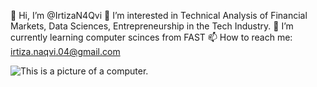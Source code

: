 👋 Hi, I’m @IrtizaN4Qvi
👀 I’m interested in Technical Analysis of Financial Markets, Data Sciences, Entrepreneurship in the Tech Industry.
🌱 I’m currently learning computer scinces from FAST
📫 How to reach me: irtiza.naqvi.04@gmail.com

![This is a picture of a computer.](https://img.freepik.com/free-vector/laptop-with-program-code-isometric-icon-software-development-programming-applications-dark-neon_39422-971.jpg?size=626&ext=jpg&ga=GA1.1.2008272138.1725321600&semt=ais_hybrid)

